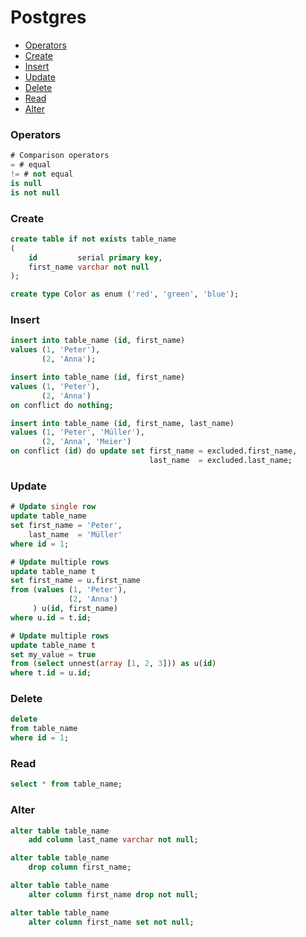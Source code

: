 # Postgres

- [Operators](#operators)
- [Create](#create)
- [Insert](#insert)
- [Update](#update)
- [Delete](#delete)
- [Read](#read)
- [Alter](#alter)


### Operators

```sql
# Comparison operators
= # equal
!= # not equal
is null
is not null
```

### Create

```sql
create table if not exists table_name
(
    id         serial primary key,
    first_name varchar not null
);

create type Color as enum ('red', 'green', 'blue');
```

### Insert

```sql
insert into table_name (id, first_name)
values (1, 'Peter'),
       (2, 'Anna');

insert into table_name (id, first_name)
values (1, 'Peter'),
       (2, 'Anna')
on conflict do nothing;

insert into table_name (id, first_name, last_name)
values (1, 'Peter', 'Müller'),
       (2, 'Anna', 'Meier')
on conflict (id) do update set first_name = excluded.first_name,
                               last_name  = excluded.last_name;
```

### Update

```sql
# Update single row
update table_name
set first_name = 'Peter',
    last_name  = 'Müller'
where id = 1;

# Update multiple rows
update table_name t
set first_name = u.first_name
from (values (1, 'Peter'),
             (2, 'Anna')
     ) u(id, first_name)
where u.id = t.id;

# Update multiple rows
update table_name t
set my_value = true
from (select unnest(array [1, 2, 3])) as u(id)
where t.id = u.id;
```

### Delete

```sql
delete
from table_name
where id = 1;
```

### Read

```sql
select * from table_name;
```

### Alter

```sql
alter table table_name
    add column last_name varchar not null;

alter table table_name
    drop column first_name;

alter table table_name
    alter column first_name drop not null;

alter table table_name
    alter column first_name set not null;
```
